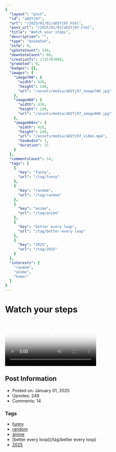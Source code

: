 ```yaml
---
{
  "layout": "post",
  "id": "aD2Yj97",
  "url": "/2025/01/01/aD2Yj97.html",
  "post_url": "/2025/01/01/aD2Yj97.html",
  "title": "Watch your steps",
  "description": "",
  "type": "Animated",
  "nsfw": 0,
  "upVoteCount": 249,
  "downVoteCount": 80,
  "creationTs": 1735707699,
  "promoted": 0,
  "badges": [],
  "images": {
    "image700": {
      "width": 426,
      "height": 240,
      "url": "/assets/media/aD2Yj97_image700.jpg"
    },
    "image460": {
      "width": 426,
      "height": 240,
      "url": "/assets/media/aD2Yj97_image460.jpg"
    },
    "image460sv": {
      "width": 426,
      "height": 240,
      "url": "/assets/media/aD2Yj97_video.mp4",
      "hasAudio": 1,
      "duration": 15
    }
  },
  "commentsCount": 14,
  "tags": [
    {
      "key": "funny",
      "url": "/tag/funny"
    },
    {
      "key": "random",
      "url": "/tag/random"
    },
    {
      "key": "anime",
      "url": "/tag/anime"
    },
    {
      "key": "better every loop",
      "url": "/tag/better-every-loop"
    },
    {
      "key": "2025",
      "url": "/tag/2025"
    }
  ],
  "interests": [
    "random",
    "anime",
    "humor"
  ]
}
---
```


# Watch your steps

<video controls playsinline loop poster="/assets/media/aD2Yj97_image460.jpg">
  <source src="/assets/media/aD2Yj97_video.mp4" type="video/mp4">
  Your browser does not support the video tag.
</video>

## Post Information

- Posted on: January 01, 2025
- Upvotes: 249
- Comments: 14

### Tags

- [funny](/tag/funny)
- [random](/tag/random)
- [anime](/tag/anime)
- [better every loop](/tag/better every loop)
- [2025](/tag/2025)
